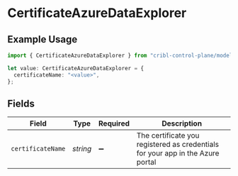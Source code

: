 # CertificateAzureDataExplorer

## Example Usage

```typescript
import { CertificateAzureDataExplorer } from "cribl-control-plane/models/operations";

let value: CertificateAzureDataExplorer = {
  certificateName: "<value>",
};
```

## Fields

| Field                                                                          | Type                                                                           | Required                                                                       | Description                                                                    |
| ------------------------------------------------------------------------------ | ------------------------------------------------------------------------------ | ------------------------------------------------------------------------------ | ------------------------------------------------------------------------------ |
| `certificateName`                                                              | *string*                                                                       | :heavy_minus_sign:                                                             | The certificate you registered as credentials for your app in the Azure portal |